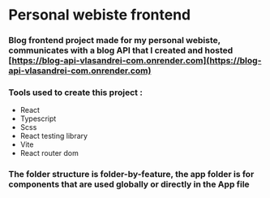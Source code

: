 # Personal webiste frontend

### Blog frontend project made for my personal webiste, communicates with a blog API that I created and hosted [https://blog-api-vlasandrei-com.onrender.com](https://blog-api-vlasandrei-com.onrender.com)

### Tools used to create this project :

- React
- Typescript
- Scss
- React testing library
- Vite
- React router dom

### The folder structure is folder-by-feature, the app folder is for components that are used globally or directly in the App file
